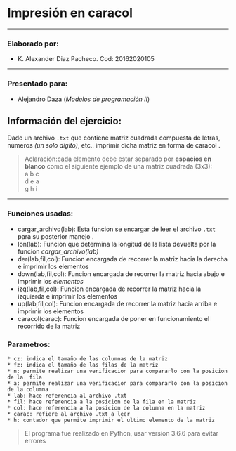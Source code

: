 # Impresión en caracol
***
### Elaborado por: 
* K. Alexander Diaz Pacheco. Cod: 20162020105
---
### Presentado para:
* Alejandro Daza (_Modelos de programación II_)
## Información del ejercicio: 
Dado un archivo `.txt` que contiene matriz cuadrada compuesta de letras, números _(un solo digito)_, etc.. imprimir dicha matriz en forma de caracol .
> Aclaración:cada elemento debe estar separado por **espacios en blanco** como el siguiente ejemplo de una matriz cuadrada (3x3):  
> a b c  
> d e a  
> g h i

---
### Funciones usadas:

* cargar_archivo(lab): Esta funcion se encargar de leer el archivo `.txt` para su posterior manejo .
* lon(lab): Funcion que determina la longitud de la lista devuelta por la funcion _cargar_archivo(lab)_
* der(lab,fil,col): Funcion encargada de recorrer la matriz hacia la derecha e imprimir los elementos 
* down(lab,fil,col): Funcion encargada de recorrer la matriz hacia abajo e imprimir los _elementos_
* izq(lab,fil,col): Funcion encargada de recorrer la matriz hacia la izquierda e imprimir los elementos 
* up(lab,fil,col): Funcion encargada de recorrer la matriz hacia arriba e imprimir los elementos 
* caracol(carac): Funcion encargada de poner en funcionamiento el recorrido de la matriz 
### Parametros:
    * cz: indica el tamaño de las columnas de la matriz
    * fz: indica el tamaño de las filas de la matriz
    * n: permite realizar una verificacion para compararlo con la posicion de la  fila
    * a: permite realizar una verificacion para compararlo con la posicion de la columna
    * lab: hace referencia al archivo .txt
    * fil: hace referencia a la posicion de la fila en la matriz
    * col: hace referencia a la posicion de la columna en la matriz 
    * carac: refiere al archivo .txt a leer  
    * h: contador que permite imprimir el ultimo elemento de la matriz
    
> El programa fue realizado en Python, usar version 3.6.6 para evitar errores




